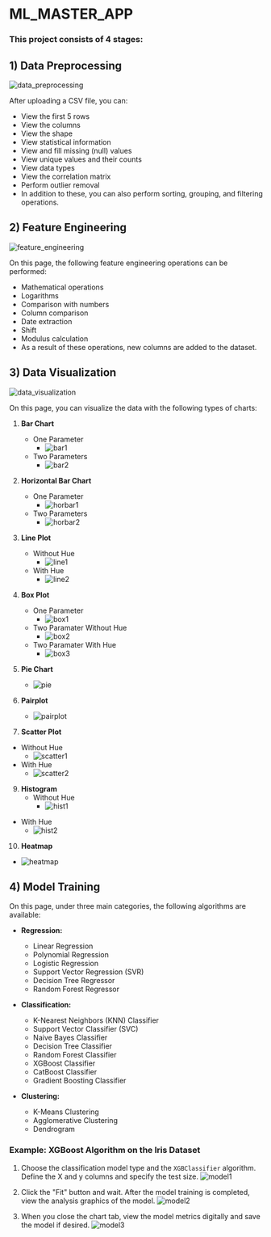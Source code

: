 # ML_MASTER_APP

### This project consists of 4 stages:

## 1) Data Preprocessing

![data_preprocessing](https://github.com/bedirhan420/ML_MASTER_APP/blob/main/IMAGES/data_preprocessing.png?raw=true)

After uploading a CSV file, you can:

- View the first 5 rows
- View the columns
- View the shape
- View statistical information
- View and fill missing (null) values
- View unique values and their counts
- View data types
- View the correlation matrix
- Perform outlier removal
- In addition to these, you can also perform sorting, grouping, and filtering operations.

## 2) Feature Engineering

![feature_engineering](https://github.com/bedirhan420/ML_MASTER_APP/blob/main/IMAGES/feature_engineering.png?raw=true)

On this page, the following feature engineering operations can be performed:

- Mathematical operations
- Logarithms
- Comparison with numbers
- Column comparison
- Date extraction
- Shift
- Modulus calculation
- As a result of these operations, new columns are added to the dataset.

## 3) Data Visualization

![data_visualization](https://github.com/bedirhan420/ML_MASTER_APP/blob/main/IMAGES/data_visualization.png?raw=true)

On this page, you can visualize the data with the following types of charts:

1. **Bar Chart**
   - One Parameter
     - ![bar1](https://github.com/bedirhan420/ML_MASTER_APP/blob/main/IMAGES/bar1.png?raw=true)
   - Two Parameters
     - ![bar2](https://github.com/bedirhan420/ML_MASTER_APP/blob/main/IMAGES/bar2.png?raw=true)

2. **Horizontal Bar Chart**
   - One Parameter
     - ![horbar1](https://github.com/bedirhan420/ML_MASTER_APP/blob/main/IMAGES/horbar1.png?raw=true)
   - Two Parameters
     - ![horbar2](https://github.com/bedirhan420/ML_MASTER_APP/blob/main/IMAGES/horbar2.png?raw=true)

3. **Line Plot**
   - Without Hue
     - ![line1](https://github.com/bedirhan420/ML_MASTER_APP/blob/main/IMAGES/line1.png?raw=true)
   - With Hue
     - ![line2](https://github.com/bedirhan420/ML_MASTER_APP/blob/main/IMAGES/line2.png?raw=true)

5. **Box Plot**
   - One Parameter
     - ![box1](https://github.com/bedirhan420/ML_MASTER_APP/blob/main/IMAGES/box1.png?raw=true)
   - Two Paramater Without Hue
     - ![box2](https://github.com/bedirhan420/ML_MASTER_APP/blob/main/IMAGES/box2.png?raw=true)
   - Two Paramater With Hue
     - ![box3](https://github.com/bedirhan420/ML_MASTER_APP/blob/main/IMAGES/box3.png?raw=true)

6. **Pie Chart**
   - ![pie](https://github.com/bedirhan420/ML_MASTER_APP/blob/main/IMAGES/pie_chart.png?raw=true)

7. **Pairplot**
   - ![pairplot](https://github.com/bedirhan420/ML_MASTER_APP/blob/main/IMAGES/pairplot.png?raw=true)

8. **Scatter Plot**
  - Without Hue
     - ![scatter1](https://github.com/bedirhan420/ML_MASTER_APP/blob/main/IMAGES/scatter1.png?raw=true)
  - With Hue
     - ![scatter2](https://github.com/bedirhan420/ML_MASTER_APP/blob/main/IMAGES/scatter2.png?raw=true)

9. **Histogram**
   - Without Hue
     - ![hist1](https://github.com/bedirhan420/ML_MASTER_APP/blob/main/IMAGES/hist1.png?raw=true)
  - With Hue
     - ![hist2](https://github.com/bedirhan420/ML_MASTER_APP/blob/main/IMAGES/hist2.png?raw=true)

10. **Heatmap**
   - ![heatmap](https://github.com/bedirhan420/ML_MASTER_APP/blob/main/IMAGES/heatmap?raw=true)

## 4) Model Training

On this page, under three main categories, the following algorithms are available:

- **Regression:**
  - Linear Regression
  - Polynomial Regression
  - Logistic Regression
  - Support Vector Regression (SVR)
  - Decision Tree Regressor
  - Random Forest Regressor

- **Classification:**
  - K-Nearest Neighbors (KNN) Classifier
  - Support Vector Classifier (SVC)
  - Naive Bayes Classifier
  - Decision Tree Classifier
  - Random Forest Classifier
  - XGBoost Classifier
  - CatBoost Classifier
  - Gradient Boosting Classifier

- **Clustering:**
  - K-Means Clustering
  - Agglomerative Clustering
  - Dendrogram

### Example: XGBoost Algorithm on the Iris Dataset

1. Choose the classification model type and the `XGBClassifier` algorithm. Define the X and y columns and specify the test size.
   ![model1](https://github.com/bedirhan420/ML_MASTER_APP/blob/main/IMAGES/model1.png?raw=true)

2. Click the "Fit" button and wait. After the model training is completed, view the analysis graphics of the model.
   ![model2](https://github.com/bedirhan420/ML_MASTER_APP/blob/main/IMAGES/model3.png?raw=true)

3. When you close the chart tab, view the model metrics digitally and save the model if desired.
   ![model3](https://github.com/bedirhan420/ML_MASTER_APP/blob/main/IMAGES/model2.png?raw=true)
